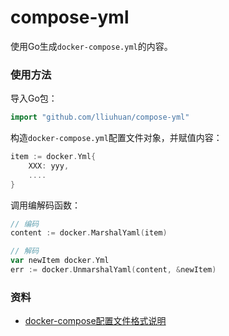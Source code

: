 # compose-yml

使用Go生成`docker-compose.yml`的内容。

### 使用方法

导入Go包：

```go
import "github.com/lliuhuan/compose-yml"
```

构造`docker-compose.yml`配置文件对象，并赋值内容：

```go
item := docker.Yml{
    XXX: yyy,
    ....
}
```

调用编解码函数：

```go
// 编码
content := docker.MarshalYaml(item)

// 解码
var newItem docker.Yml
err := docker.UnmarshalYaml(content, &newItem)
```

### 资料

* [docker-compose配置文件格式说明](https://docs.docker.com/compose/compose-file/)